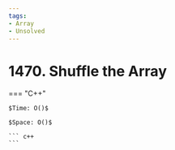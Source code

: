 ```yaml
---
tags:
- Array
- Unsolved
---
```



# 1470. Shuffle the Array

=== "C++"

    $Time: O()$

    $Space: O()$

    ``` c++
    ```